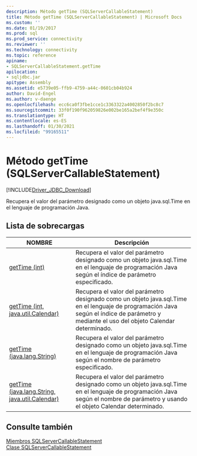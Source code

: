 ```yaml
---
description: Método getTime (SQLServerCallableStatement)
title: Método getTime (SQLServerCallableStatement) | Microsoft Docs
ms.custom: ''
ms.date: 01/19/2017
ms.prod: sql
ms.prod_service: connectivity
ms.reviewer: ''
ms.technology: connectivity
ms.topic: reference
apiname:
- SQLServerCallableStatement.getTime
apilocation:
- sqljdbc.jar
apitype: Assembly
ms.assetid: e5739e05-ffb9-4759-a44c-0601cb04b924
author: David-Engel
ms.author: v-daenge
ms.openlocfilehash: ecc6ca0f3fbe1cce1c3363322a4002850f2bc8c7
ms.sourcegitcommit: 33f0f190f962059826e002be165a2bef4f9e350c
ms.translationtype: HT
ms.contentlocale: es-ES
ms.lasthandoff: 01/30/2021
ms.locfileid: "99165511"
---
```

# <a name="gettime-method-sqlservercallablestatement"></a>Método getTime (SQLServerCallableStatement)
[!INCLUDE[Driver_JDBC_Download](../../../includes/driver_jdbc_download.md)]

  Recupera el valor del parámetro designado como un objeto java.sql.Time en el lenguaje de programación Java.  
  
## <a name="overload-list"></a>Lista de sobrecargas  
  
|NOMBRE|Descripción|  
|----------|-----------------|  
|[getTime (int)](../../../connect/jdbc/reference/gettime-method-int.md)|Recupera el valor del parámetro designado como un objeto java.sql.Time en el lenguaje de programación Java según el índice de parámetro especificado.|  
|[getTime (int, java.util.Calendar)](../../../connect/jdbc/reference/gettime-method-int-java-util-calendar.md)|Recupera el valor del parámetro designado como un objeto java.sql.Time en el lenguaje de programación Java según el índice de parámetro y mediante el uso del objeto Calendar determinado.|  
|[getTime (java.lang.String)](../../../connect/jdbc/reference/gettime-method-java-lang-string.md)|Recupera el valor del parámetro designado como un objeto java.sql.Time en el lenguaje de programación Java según el nombre de parámetro especificado.|  
|[getTime (java.lang.String, java.util.Calendar)](../../../connect/jdbc/reference/gettime-method-java-lang-string-java-util-calendar.md)|Recupera el valor del parámetro designado como un objeto java.sql.Time en el lenguaje de programación Java según el nombre de parámetro y usando el objeto Calendar determinado.|  
  
## <a name="see-also"></a>Consulte también  
 [Miembros SQLServerCallableStatement](../../../connect/jdbc/reference/sqlservercallablestatement-members.md)   
 [Clase SQLServerCallableStatement](../../../connect/jdbc/reference/sqlservercallablestatement-class.md)  
  
  
